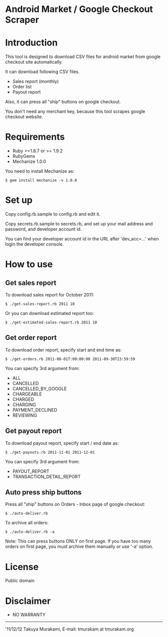 Android Market / Google Checkout Scraper
========================================

Introduction
============

This tool is designed to download CSV files for android market 
from google checkout site automatically.

It can download following CSV files.

* Sales report (monthly)
* Order list
* Payout report

Also, it can press all "ship" buttons on google checkout.

You don't need any merchant key, because this tool scrapes
google checkout website.

Requirements
============

* Ruby >=1.8.7 or >= 1.9.2
* RubyGems
* Mechanize 1.0.0

You need to install Mechanize as:

    $ gem install mechanize -v 1.0.0


Set up
======

Copy config.rb.sample to config.rb and edit it.

Copy secrets.rb.sample to secrets.rb, and set up your
mail address and password, and developer account id.

You can find your developer account id in the URL 
after 'dev_acc=...' when login the developer console.


How to use
==========

Get sales report
----------------

To download sales report for October 2011:

    $ ./get-sales-report.rb 2011 10

Or you can download estimated report too:

    $ ./get-estimated-sales-report.rb 2011 10

Get order report
----------------

To download order report, specify start and end time as:

    $ ./get-orders.rb 2011-08-01T:00:00:00 2011-09-30T23:59:59

You can specify 3rd argument from:

* ALL
* CANCELLED
* CANCELLED_BY_GOOGLE
* CHARGEABLE
* CHARGED
* CHARGING 
* PAYMENT_DECLINED
* REVIEWING


Get payout report
-----------------

To download payout report, specify start / end date as:

    $ ./get-payouts.rb 2011-11-01 2011-12-01

You can specify 3rd argument from:

* PAYOUT_REPORT
* TRANSACTION_DETAIL_REPORT

Auto press ship buttons
-----------------------

Press all "ship" buttons on Orders - Inbox page of google checkout:

    $ ./auto-deliver.rb

To archive all orders:

    $ ./auto-deliver.rb -a

Note: This can press buttons ONLY on first page. If you have too 
many orders on first page, you must archive them manually or
use '-a' option.

License
=======

Public domain


Disclaimer
==========

* NO WARRANTY

---
'11/12/12
Takuya Murakami, E-mail: tmurakam at tmurakam.org
